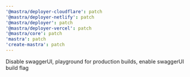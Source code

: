 ```yaml
---
'@mastra/deployer-cloudflare': patch
'@mastra/deployer-netlify': patch
'@mastra/deployer': patch
'@mastra/deployer-vercel': patch
'@mastra/core': patch
'mastra': patch
'create-mastra': patch
---
```


Disable swaggerUI, playground for production builds, enable swaggerUI build flag
